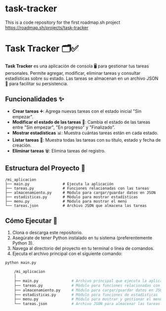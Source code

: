 # task-tracker
This is a code repository for the first roadmap.sh project
https://roadmap.sh/projects/task-tracker

# Task Tracker 🗂️✅

**Task Tracker** es una aplicación de consola 🖥️ para gestionar tus tareas personales. Permite agregar, modificar, eliminar tareas y consultar estadísticas sobre su estado. Las tareas se almacenan en un archivo JSON 📂 para facilitar su persistencia.

## Funcionalidades ✨
- **Crear tareas** ➕: Agrega nuevas tareas con el estado inicial "Sin empezar".
- **Modificar el estado de las tareas** 🔄: Cambia el estado de las tareas entre "Sin empezar", "En progreso" y "Finalizado".
- **Mostrar estadísticas** 📊: Muestra cuántas tareas están en cada estado.
- **Listar tareas** 📜: Muestra todas las tareas con su título, estado y fecha de creación.
- **Eliminar tareas** 🗑️: Elimina tareas del registro.

## Estructura del Proyecto 📁

    /mi_aplicacion
    ├── main.py               # Ejecuta la aplicación
    ├── tareas.py             # Funciones relacionadas con las tareas
    ├── almacenamiento.py     # Módulo para cargar/guardar datos en JSON
    ├── estadisticas.py       # Módulo para mostrar estadísticas
    ├── menu.py               # Módulo para mostrar el menú
    └── tareas.json           # Archivo JSON que almacena las tareas

## Cómo Ejecutar 🚀

1. Clona o descarga este repositorio.
2. Asegúrate de tener Python instalado en tu sistema (preferentemente Python 3).
3. Navega al directorio del proyecto en tu terminal o línea de comandos.
4. Ejecuta el archivo principal con el siguiente comando:

```bash
python main.py

    /mi_aplicacion
    │
    ├── main.py               # Archivo principal que ejecuta la aplicación
    ├── tareas.py             # Módulo para funciones relacionadas con las tareas
    ├── almacenamiento.py     # Módulo para cargar/guardar datos en JSON
    ├── estadisticas.py       # Módulo para funciones de estadísticas
    ├── menu.py               # Módulo para mostrar y gestionar el menú
    └── tareas.json           # Archivo JSON para almacenar las tareas
